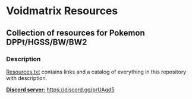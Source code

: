 # Voidmatrix Resources
## Collection of resources for Pokemon DPPt/HGSS/BW/BW2

### Description

[Resources.txt](./Resources.txt) contains links and a catalog of everything in this repository with description.

[**Discord server:**](https://discord.gg/prUAgd5) https://discord.gg/prUAgd5
```
